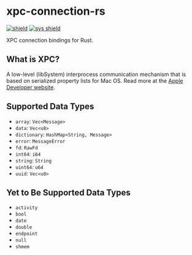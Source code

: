 # xpc-connection-rs

[![shield]][crate]
[![sys shield]][sys crate]

[crate]: https://crates.io/crates/xpc-connection
[shield]: https://img.shields.io/crates/v/xpc-connection?label=xpc-connection
[sys crate]: https://crates.io/crates/xpc-connection-sys
[sys shield]: https://img.shields.io/crates/v/xpc-connection-sys?label=xpc-connection-sys

XPC connection bindings for Rust.

## What is XPC?

A low-level (libSystem) interprocess communication mechanism that is based on
serialized property lists for Mac OS. Read more at the
[Apple Developer website][apple developer].

[apple developer]: https://developer.apple.com/documentation/xpc

## Supported Data Types

*   `array`: `Vec<Message>`
*   `data`: `Vec<u8>`
*   `dictionary`: `HashMap<String, Message>`
*   `error`: `MessageError`
*   `fd`: `RawFd`
*   `int64`: `i64`
*   `string`: `String`
*   `uint64`: `u64`
*   `uuid`: `Vec<u8>`

## Yet to Be Supported Data Types

*   `activity`
*   `bool`
*   `date`
*   `double`
*   `endpoint`
*   `null`
*   `shmem`

